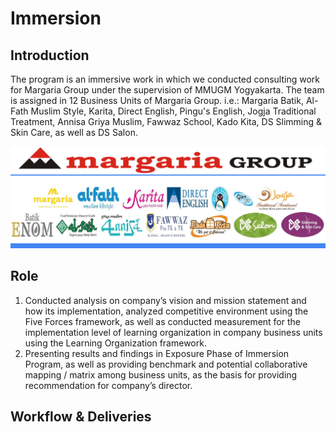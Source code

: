 # Immersion

## Introduction

The program is an immersive work in which we conducted consulting work for Margaria Group under the supervision of MMUGM Yogyakarta. The team is assigned in 12 Business Units of Margaria Group. i.e.: Margaria Batik, Al-Fath Muslim Style, Karita, Direct English, Pingu's English, Jogja Traditional Treatment, Annisa Griya Muslim, Fawwaz School, Kado Kita, DS Slimming & Skin Care, as well as DS Salon.

![](margaria__1_.png)

## Role

1. Conducted analysis on company’s vision and mission statement and how its implementation, analyzed competitive environment using the Five Forces framework, as well as conducted measurement for the  implementation level of learning organization in company business units using the Learning Organization  framework.
2. Presenting results and findings in Exposure Phase of Immersion Program, as well as providing benchmark and potential collaborative mapping / matrix among business units, as the basis for providing recommendation for  company’s director.

## Workflow & Deliveries


